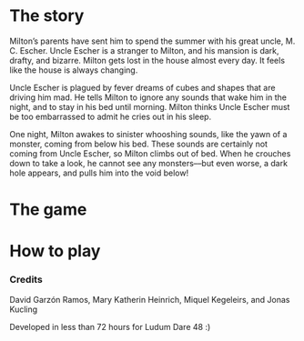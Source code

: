 # The story

Milton’s parents have sent him to spend the summer with his great uncle, M. C. Escher. Uncle Escher is a stranger to Milton, and his mansion is dark, drafty, and bizarre. Milton gets lost in the house almost every day. It feels like the house is always changing.

Uncle Escher is plagued by fever dreams of cubes and shapes that are driving him mad. He tells Milton to ignore any sounds that wake him in the night, and to stay in his bed until morning. Milton thinks Uncle Escher must be too embarrassed to admit he cries out in his sleep.

One night, Milton awakes to sinister whooshing sounds, like the yawn of a monster, coming from below his bed. These sounds are certainly not coming from Uncle Escher, so Milton climbs out of bed. When he crouches down to take a look, he cannot see any monsters––but even worse, a dark hole appears, and pulls him into the void below!

# The game

# How to play

### Credits

David Garzón Ramos, Mary Katherin Heinrich, Miquel Kegeleirs, and Jonas Kucling

Developed in less than 72 hours for Ludum Dare 48 :)


